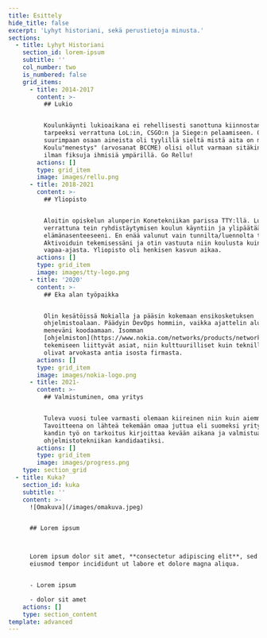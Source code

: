 ```yaml
---
title: Esittely
hide_title: false
excerpt: 'Lyhyt historiani, sekä perustietoja minusta.'
sections:
  - title: Lyhyt Historiani
    section_id: lorem-ipsum
    subtitle: ''
    col_number: two
    is_numbered: false
    grid_items:
      - title: 2014-2017
        content: >-
          ## Lukio


          Koulunkäynti lukioaikana ei rehellisesti sanottuna kiinnostanut
          tarpeeksi verrattuna LoL:in, CSGO:n ja Siege:n pelaamiseen. Ote
          suurimpaan osaan aineista oli tyylillä sieltä mistä aita on matalin.
          Koulu"menestys" (arvosanat BCCME) olisi ollut varmaan sitäkin heikompi
          ilman fiksuja ihmisiä ympärillä. Go Rellu!
        actions: []
        type: grid_item
        image: images/rellu.png
      - title: 2018-2021
        content: >-
          ## Yliopisto


          Aloitin opiskelun alunperin Konetekniikan parissa TTY:llä. Lukioon
          verrattuna tein ryhdistäytymisen koulun käyntiin ja ylipäätään
          elämänasenteeseeni. En enää valunut vain tunnilta/luennolta toiselle.
          Aktivoiduin tekemisessäni ja otin vastuuta niin koulusta kuin
          vapaa-ajasta. Yliopisto oli henkisen kasvun aikaa.
        actions: []
        type: grid_item
        image: images/tty-logo.png
      - title: '2020'
        content: >-
          ## Eka alan työpaikka


          Olin kesätöissä Nokialla ja pääsin kokemaan ensikosketuksen
          ohjelmistoalaan. Päädyin DevOps hommiin, vaikka ajattelin alunperin
          meneväni koodaamaan. Isomman
          [ohjelmiston](https://www.nokia.com/networks/products/network-operations-master/#overview)
          tekemiseen liittyvät asiat, niin kulttuurilliset kuin teknilliset,
          olivat arvokasta antia isosta firmasta.
        actions: []
        type: grid_item
        image: images/nokia-logo.png
      - title: 2021-
        content: >-
          ## Valmistuminen, oma yritys


          Tuleva vuosi tulee varmasti olemaan kiireinen niin kuin aiemmatkin.
          Tavoitteena on lähteä tekemään omaa juttua eli suomeksi yritystä. Myös
          kandin työ on tarkoitus kirjoittaa kevään aikana ja valmistua
          ohjelmistotekniikan kandidaatiksi.
        actions: []
        type: grid_item
        image: images/progress.png
    type: section_grid
  - title: Kuka?
    section_id: kuka
    subtitle: ''
    content: >-
      ![Omakuva](/images/omakuva.jpeg)


      ## Lorem ipsum



      Lorem ipsum dolor sit amet, **consectetur adipiscing elit**, sed do
      eiusmod tempor incididunt ut labore et dolore magna aliqua.


      - Lorem ipsum

      - dolor sit amet
    actions: []
    type: section_content
template: advanced
---
```

